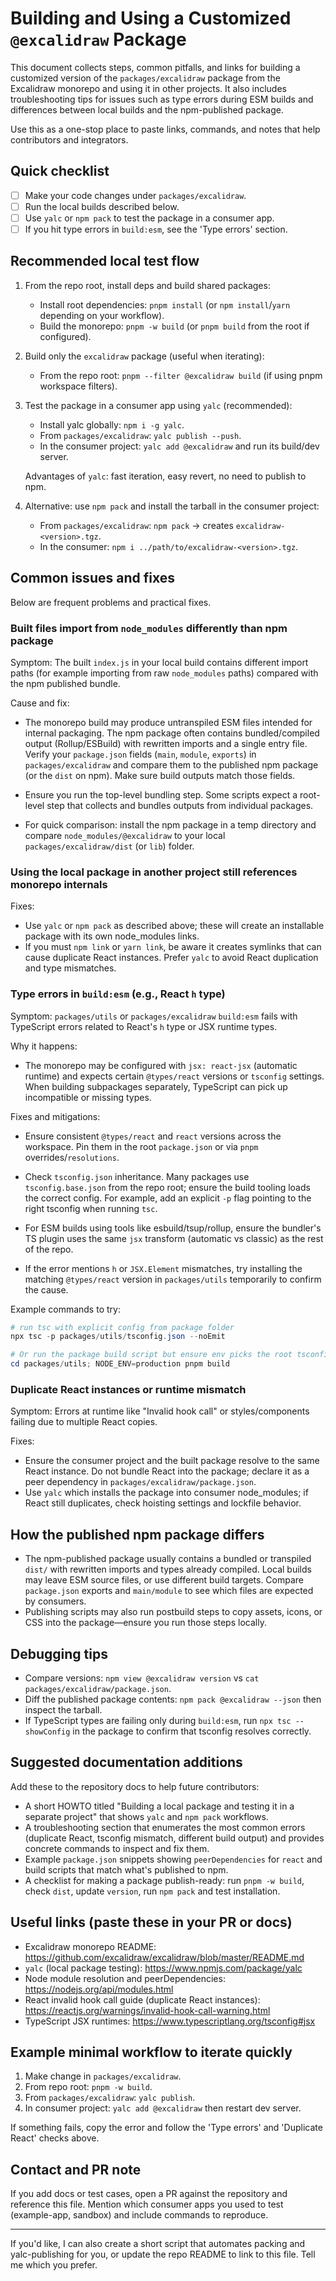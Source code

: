 # Building and Using a Customized `@excalidraw` Package

This document collects steps, common pitfalls, and links for building a customized version of the `packages/excalidraw` package from the Excalidraw monorepo and using it in other projects. It also includes troubleshooting tips for issues such as type errors during ESM builds and differences between local builds and the npm-published package.

Use this as a one-stop place to paste links, commands, and notes that help contributors and integrators.

## Quick checklist

- [ ] Make your code changes under `packages/excalidraw`.
- [ ] Run the local builds described below.
- [ ] Use `yalc` or `npm pack` to test the package in a consumer app.
- [ ] If you hit type errors in `build:esm`, see the 'Type errors' section.

## Recommended local test flow

1. From the repo root, install deps and build shared packages:

   - Install root dependencies: `pnpm install` (or `npm install`/`yarn` depending on your workflow).
   - Build the monorepo: `pnpm -w build` (or `pnpm build` from the root if configured).

2. Build only the `excalidraw` package (useful when iterating):

   - From the repo root: `pnpm --filter @excalidraw build` (if using pnpm workspace filters).

3. Test the package in a consumer app using `yalc` (recommended):

   - Install yalc globally: `npm i -g yalc`.
   - From `packages/excalidraw`: `yalc publish --push`.
   - In the consumer project: `yalc add @excalidraw` and run its build/dev server.

   Advantages of `yalc`: fast iteration, easy revert, no need to publish to npm.

4. Alternative: use `npm pack` and install the tarball in the consumer project:

   - From `packages/excalidraw`: `npm pack` -> creates `excalidraw-<version>.tgz`.
   - In the consumer: `npm i ../path/to/excalidraw-<version>.tgz`.

## Common issues and fixes

Below are frequent problems and practical fixes.

### Built files import from `node_modules` differently than npm package

Symptom: The built `index.js` in your local build contains different import paths (for example importing from raw `node_modules` paths) compared with the npm published bundle.

Cause and fix:

- The monorepo build may produce untranspiled ESM files intended for internal packaging. The npm package often contains bundled/compiled output (Rollup/ESBuild) with rewritten imports and a single entry file. Verify your `package.json` fields (`main`, `module`, `exports`) in `packages/excalidraw` and compare them to the published npm package (or the `dist` on npm). Make sure build outputs match those fields.

- Ensure you run the top-level bundling step. Some scripts expect a root-level step that collects and bundles outputs from individual packages.

- For quick comparison: install the npm package in a temp directory and compare `node_modules/@excalidraw` to your local `packages/excalidraw/dist` (or `lib`) folder.

### Using the local package in another project still references monorepo internals

Fixes:

- Use `yalc` or `npm pack` as described above; these will create an installable package with its own node_modules links.
- If you must `npm link` or `yarn link`, be aware it creates symlinks that can cause duplicate React instances. Prefer `yalc` to avoid React duplication and type mismatches.

### Type errors in `build:esm` (e.g., React `h` type)

Symptom: `packages/utils` or `packages/excalidraw` `build:esm` fails with TypeScript errors related to React's `h` type or JSX runtime types.

Why it happens:

- The monorepo may be configured with `jsx: react-jsx` (automatic runtime) and expects certain `@types/react` versions or `tsconfig` settings. When building subpackages separately, TypeScript can pick up incompatible or missing types.

Fixes and mitigations:

- Ensure consistent `@types/react` and `react` versions across the workspace. Pin them in the root `package.json` or via `pnpm` overrides/`resolutions`.

- Check `tsconfig.json` inheritance. Many packages use `tsconfig.base.json` from the repo root; ensure the build tooling loads the correct config. For example, add an explicit `-p` flag pointing to the right tsconfig when running `tsc`.

- For ESM builds using tools like esbuild/tsup/rollup, ensure the bundler's TS plugin uses the same `jsx` transform (automatic vs classic) as the rest of the repo.

- If the error mentions `h` or `JSX.Element` mismatches, try installing the matching `@types/react` version in `packages/utils` temporarily to confirm the cause.

Example commands to try:

```powershell
# run tsc with explicit config from package folder
npx tsc -p packages/utils/tsconfig.json --noEmit

# Or run the package build script but ensure env picks the root tsconfig
cd packages/utils; NODE_ENV=production pnpm build
```

### Duplicate React instances or runtime mismatch

Symptom: Errors at runtime like "Invalid hook call" or styles/components failing due to multiple React copies.

Fixes:

- Ensure the consumer project and the built package resolve to the same React instance. Do not bundle React into the package; declare it as a peer dependency in `packages/excalidraw/package.json`.
- Use `yalc` which installs the package into consumer node_modules; if React still duplicates, check hoisting settings and lockfile behavior.

## How the published npm package differs

- The npm-published package usually contains a bundled or transpiled `dist/` with rewritten imports and types already compiled. Local builds may leave ESM source files, or use different build targets. Compare `package.json` exports and `main/module` to see which files are expected by consumers.
- Publishing scripts may also run postbuild steps to copy assets, icons, or CSS into the package—ensure you run those steps locally.

## Debugging tips

- Compare versions: `npm view @excalidraw version` vs `cat packages/excalidraw/package.json`.
- Diff the published package contents: `npm pack @excalidraw --json` then inspect the tarball.
- If TypeScript types are failing only during `build:esm`, run `npx tsc --showConfig` in the package to confirm that tsconfig resolves correctly.

## Suggested documentation additions

Add these to the repository docs to help future contributors:

- A short HOWTO titled "Building a local package and testing it in a separate project" that shows `yalc` and `npm pack` workflows.
- A troubleshooting section that enumerates the most common errors (duplicate React, tsconfig mismatch, different build output) and provides concrete commands to inspect and fix them.
- Example `package.json` snippets showing `peerDependencies` for `react` and build scripts that match what's published to npm.
- A checklist for making a package publish-ready: run `pnpm -w build`, check `dist`, update `version`, run `npm pack` and test installation.

## Useful links (paste these in your PR or docs)

- Excalidraw monorepo README: https://github.com/excalidraw/excalidraw/blob/master/README.md
- `yalc` (local package testing): https://www.npmjs.com/package/yalc
- Node module resolution and peerDependencies: https://nodejs.org/api/modules.html
- React invalid hook call guide (duplicate React instances): https://reactjs.org/warnings/invalid-hook-call-warning.html
- TypeScript JSX runtimes: https://www.typescriptlang.org/tsconfig#jsx

## Example minimal workflow to iterate quickly

1. Make change in `packages/excalidraw`.
2. From repo root: `pnpm -w build`.
3. From `packages/excalidraw`: `yalc publish`.
4. In consumer project: `yalc add @excalidraw` then restart dev server.

If something fails, copy the error and follow the 'Type errors' and 'Duplicate React' checks above.

## Contact and PR note

If you add docs or test cases, open a PR against the repository and reference this file. Mention which consumer apps you used to test (example-app, sandbox) and include commands to reproduce.

---

If you'd like, I can also create a short script that automates packing and yalc-publishing for you, or update the repo README to link to this file. Tell me which you prefer.
